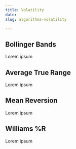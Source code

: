 ```yaml
---
title: Volatility
date: 
slug: algorithms-volatility

---
```

## Bollinger Bands

Lorem ipsum

## Average True Range

Lorem ipsum

## Mean Reversion

Lorem ipsum

## Williams %R

Lorem ipsum